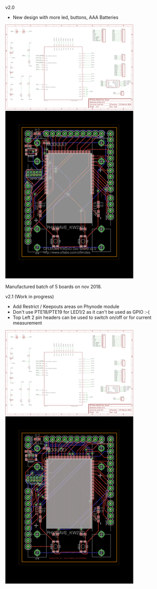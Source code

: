 v2.0

  - New design with more led, buttons, AAA Batteries

<img src="devboard_kw2xd_circuit_v2.0.png" alt="v2.0 board circuit" width="400px"/>
<img src="devboard_kw2xd_board_v2.0.png" alt="v2.0 board" width="400px"/>

Manufactured batch of 5 boards on nov 2018.


v2.1 (Work in progress) 

  - Add Restrict / Keepouts areas on Phynode module
  - Don't use  PTE18/PTE19 for LED1/2 as it can't be used as  GPIO :-(  
  - Top Left 2 pin headers can be used to switch on/off or for current measurement

<img src="devboard_kw2xd_circuit_v2.1.png" alt="v2.1 board circuit" width="400px"/>
<img src="devboard_kw2xd_board_v2.1.png" alt="v2.1 board" width="400px"/>

